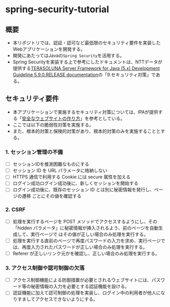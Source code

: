 # spring-security-tutorial
## 概要
- 本リポジトリでは、認証・認可など最低限のセキュリティ要件を実装したWebアプリケーションを開発する。
- 開発にあたってはJavaの`Spring Security`を活用する。
- Spring Securityを実装する上で参考にしたドキュメントは、NTTデータが提供する[TERASOLUNA Server Framework for Java (5.x) Development Guideline 5.9.0.RELEASE documentation](https://terasolunaorg.github.io/guideline/current/ja/index.html)の「9.セキュリティ対策」である。

## セキュリティ要件
- 本アプリケーションで実施するセキュリティ対策については、IPAが提供する「[安全なウェブサイトの作り方](https://www.ipa.go.jp/security/vuln/websecurity/about.html)」を参考としている。
- ここでは以下の脆弱性対策を実施する。
- また、根本的対策と保険的対策があり、根本的対策のみを実施することとする。

### 1. セッション管理の不備
- [ ] セッションIDを推測困難なものにする
- [ ] セッション ID を URL パラメータに格納しない
- [ ] HTTPS 通信で利用する Cookie には secure 属性を加える
- [ ] ログイン成功ログイン成功後に、新しくセッションを開始する
- [ ] ログイン成功後に、既存のセッション ID とは別に秘密情報を発行し、ページの遷移
  ごとにその値を確認する

### 2. CSRF
- [ ] 処理を実行するページを POST メソッドでアクセスするようにし、その「hidden パラメータ」に秘密情報が挿入されるよう、前のページを自動生成して、実行ページで
  はその値が正しい場合のみ処理を実行する。
- [ ] 処理を実行する直前のページで再度パスワードの入力を求め、実行ページでは、再度入力されたパスワードが正しい場合のみ処理を実行する。
- [ ] Referer が正しいリンク元かを確認し、正しい場合のみ処理を実行する。

### 3. アクセス制御や認可制御の欠落
- [ ] アクセス制御機能による防御措置が必要とされるウェブサイトには、パスワード等の秘密情報の入力を必要とする認証機能を設ける。
- [ ] 認証機能に加えて認可制御の処理を実装し、ログイン中の利用者が他人になりすましてアクセスできないようにする。